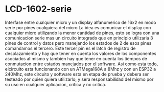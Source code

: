 # LCD-1602-serie
Interfase entre cualquier micro y un display alfanumerico de 16x2 en modo serie por pines cualquiera del micro
La idea es comunicar el display con cualquier micro utilizando la menor cantidad de pines, esto se logra con una 
comunicacion serie mas un circuito integrado que en principio utilizaria 3 pines de control y datos pero manejando los estados de 
2 de esos pines comandamos el tercero.
Este tercer pin es el latch de registro de desplazamiento y hay que tener en cuenta los valores de los componentes asociados al mismo
y tambien hay que tener en cuenta los tiempos de conmutacion entre estados manejados por el software. Asi como esta todo, elcircuito 
esta funcionando con un ATMega168A a 8Mhz y con un ESP32 a 240Mhz, este circuito y software esta en etapa de prueba  y debera ser testeado
por quien quiera utilizarlo, y sera responsabilidad del mismo por su uso en cualquier aplicacion, critica y no critica.
